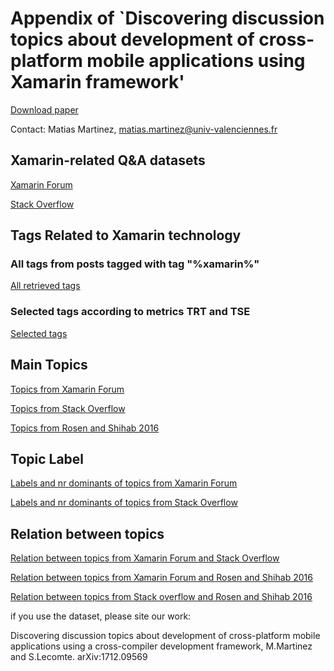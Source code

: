# Appendix of `Discovering discussion topics about development of cross-platform mobile applications using Xamarin framework'


[Download paper](https://arxiv.org/abs/1712.09569)

Contact: Matias Martinez,  matias.martinez@univ-valenciennes.fr


## Xamarin-related Q&A datasets

[Xamarin Forum](datasets/so_xam_sept_2017.sql.zip)

[Stack Overflow](datasets/xam_forum_sept_2017.sql.zip)

## Tags Related to Xamarin technology


### All tags from posts tagged with tag "%xamarin%"

[All retrieved tags](all_measure_tags.md)

### Selected tags  according to metrics TRT and TSE

[Selected tags](selected_measure_tags.md)



## Main Topics

[Topics from Xamarin Forum](xam_topics.md)


[Topics from Stack Overflow](SO_topics.md)


[Topics from  Rosen and Shihab 2016](rosen_topics.md)



## Topic Label

[Labels and nr dominants of topics from Xamarin Forum](xam_label_and_dominants.md)

[Labels and nr dominants of topics from Stack Overflow](so_label_and_dominants.md)



## Relation between topics

[Relation between topics from Xamarin Forum and Stack Overflow](mapping_intra.md)


[Relation between topics from Xamarin Forum and Rosen and Shihab 2016](xam_mapping_rosen.md)


[Relation between topics from Stack overflow and Rosen and Shihab 2016](so_mapping_rosen.md)




if you use the dataset, please site our work:

Discovering discussion topics about development of cross-platform mobile applications using a cross-compiler development framework, M.Martinez and S.Lecomte. arXiv:1712.09569 

